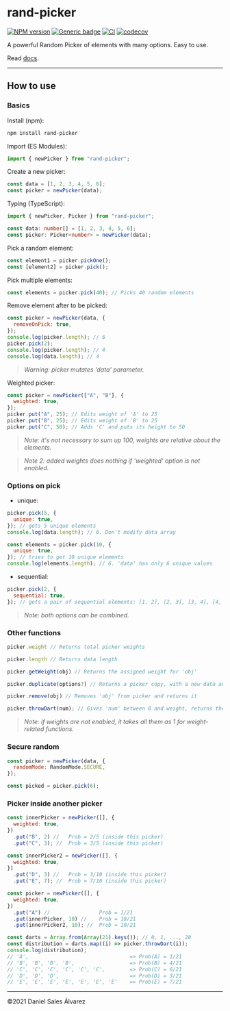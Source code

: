 # rand-picker

[![NPM version](http://img.shields.io/npm/v/rand-picker.svg)](https://www.npmjs.com/package/rand-picker)
[![Generic badge](https://img.shields.io/badge/GitHub-rand--picker-blue.svg?logo=github)](https://github.com/ByDSA/rand-picker)
[![CI](https://github.com/ByDSA/rand-picker/actions/workflows/ci.yml/badge.svg)](https://github.com/ByDSA/rand-picker/actions/workflows/ci.yml)
[![codecov](https://codecov.io/gh/ByDSA/rand-picker/branch/main/graph/badge.svg?token=RIJ2K00E5J)](https://codecov.io/gh/ByDSA/rand-picker)

A powerful Random Picker of elements with many options. Easy to use.

Read [docs](https://github.com/ByDSA/rand-picker/wiki).

---

## How to use

### Basics

Install (npm):

```bash
npm install rand-picker
```

Import (ES Modules):

```js
import { newPicker } from "rand-picker";
```

Create a new picker:

```js
const data = [1, 2, 3, 4, 5, 6];
const picker = newPicker(data);
```

Typing (TypeScript):

```ts
import { newPicker, Picker } from "rand-picker";

const data: number[] = [1, 2, 3, 4, 5, 6];
const picker: Picker<number> = newPicker(data);
```

Pick a random element:

```js
const element1 = picker.pickOne();
const [element2] = picker.pick();
```

Pick multiple elements:

```js
const elements = picker.pick(40); // Picks 40 random elements
```

Remove element after to be picked:

```js
const picker = newPicker(data, {
  removeOnPick: true,
});
console.log(picker.length); // 6
picker.pick(2);
console.log(picker.length); // 4
console.log(data.length); // 4
```

> _Warning: picker mutates 'data' parameter._

Weighted picker:

```js
const picker = newPicker(["A", "B"], {
  weighted: true,
});
picker.put("A", 25); // Edits weight of 'A' to 25
picker.put("B", 25); // Edits weight of 'B' to 25
picker.put("C", 50); // Adds 'C' and puts its height to 50
```

> _Note: it's not necessary to sum up 100, weights are relative about the elements._

> _Note 2: added weights does nothing if 'weighted' option is not enabled._

### Options on pick

- unique:

```js
picker.pick(5, {
  unique: true,
}); // gets 5 unique elements
console.log(data.length); // 6. Don't modify data array

const elements = picker.pick(10, {
  unique: true,
}); // tries to get 10 unique elements
console.log(elements.length); // 6. 'data' has only 6 unique values
```

- sequential:

```js
picker.pick(2, {
  sequential: true,
}); // gets a pair of sequential elements: [1, 2], [2, 3], [3, 4], [4, 5] or [5, 6]
```

> _Note: both options can be combined._

### Other functions

```js
picker.weight // Returns total picker weights

picker.length // Returns data length

picker.getWeight(obj) // Returns the assigned weight for 'obj'

picker.duplicate(options?) // Returns a picker copy, with a new data and weight arrays

picker.remove(obj) // Removes 'obj' from picker and returns it

picker.throwDart(num); // Gives 'num' between 0 and weight, returns the determinated element for that number.
```

> _Note: if weights are not enabled, it takes all them as 1 for weight-related functions._

### Secure random

```js
const picker = newPicker(data, {
  randomMode: RandomMode.SECURE,
});

const picked = picker.pick(6);
```

### Picker inside another picker

```js
const innerPicker = newPicker([], {
  weighted: true,
})
  .put("B", 2) //   Prob = 2/5 (inside this picker)
  .put("C", 3); //  Prob = 3/5 (inside this picker)

const innerPicker2 = newPicker([], {
  weighted: true,
})
  .put("D", 3) //   Prob = 3/10 (inside this picker)
  .put("E", 7); //  Prob = 7/10 (inside this picker)

const picker = newPicker([], {
  weighted: true,
})
  .put("A") //                Prob = 1/21
  .put(innerPicker, 10) //    Prob = 10/21
  .put(innerPicker2, 10); //  Prob = 10/21

const darts = Array.from(Array(21).keys()); // 0, 1, ..., 20
const distribution = darts.map((i) => picker.throwDart(i));
console.log(distribution);
// 'A',                                 => Prob(A) = 1/21
// 'B', 'B', 'B', 'B',                  => Prob(B) = 4/21
// 'C', 'C', 'C', 'C', 'C', 'C',        => Prob(C) = 6/21
// 'D', 'D', 'D',                       => Prob(D) = 3/21
// 'E', 'E', 'E', 'E', 'E', 'E', 'E'    => Prob(E) = 7/21
```

---

©2021 Daniel Sales Álvarez
